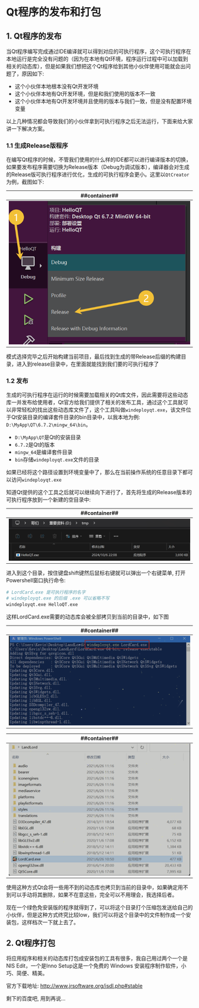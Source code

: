 # Qt程序的发布和打包
## 1. Qt程序的发布

当Qt程序编写完成通过IDE编译就可以得到对应的可执行程序，这个可执行程序在本地运行是完全没有问题的（因为在本地有Qt环境，程序运行过程中可以加载到相关的动态库），但是如果我们想把这个Qt程序给到其他小伙伴使用可能就会出问题了，原因如下:

- 这个小伙伴本地根本没有Qt开发环境
- 这个小伙伴本地有Qt开发环境，但是和我们使用的版本不一致
- 这个小伙伴本地有Qt开发环境并且使用的版本与我们一致，但是没有配置环境变量

以上几种情况都会导致我们的小伙伴拿到可执行程序之后无法运行，下面来给大家讲一下解决方案。

### 1.1 生成Release版程序
在编写Qt程序的时候，不管我们使用的什么样的IDE都可以进行编译版本的切换，如果要发布程序需要切换为Release版本（Debug为调试版本），编译器会对生成的Release版可执行程序进行优化，生成的可执行程序会更小。这里以`QtCreator`为例，截图如下:

| ##container## |
|:--:|
|![Clip_2024-10-06_22-03-26.png ##w400##](./Clip_2024-10-06_22-03-26.png)|

模式选择完毕之后开始构建当前项目，最后找到生成的带Release后缀的构建目录，进入到release目录中，在里面就能找到我们要的可执行程序了

### 1.2 发布
生成的可执行程序在运行的时候需要加载相关的Qt库文件，因此需要将这些动态库一并发布给使用者，Qt官方给我们提供了相关的发布工具，通过这个工具就可以非常轻松的找出这些动态库文件了，这个工具叫做`windeployqt.exe`，该文件位于Qt安装目录的编译套件目录的bin目录中，以我本地为例: `D:\MyApp\QT\6.7.2\mingw_64\bin`。

- `D:\MyApp\QT`是Qt的安装目录
- `6.7.2`是Qt的版本
- `mingw_64`是编译套件目录
- `bin`存储`windeployqt.exe`文件的目录

如果已经将这个路径设置到环境变量中了，那么在当前操作系统的任意目录下都可以访问`windeployqt.exe`

知道Qt提供的这个工具之后就可以继续向下进行了，首先将生成的Release版本的可执行程序放到一个新建的空目录中:

| ##container## |
|:--:|
|![Clip_2024-10-06_22-09-44.png ##w600##](./Clip_2024-10-06_22-09-44.png)|

进入到这个目录，按住键盘shift键然后鼠标右键就可以弹出一个右键菜单, 打开Powershell窗口执行命令:

```sh
# LordCard.exe 是可执行程序的名字
# windeployqt.exe 的后缀 .exe 可以省略不写
windeployqt.exe HelloQT.exe
```

这样LordCard.exe需要的动态库会被全部拷贝到当前的目录中，如下图

| ##container## |
|:--:|
|![Clip_2024-10-06_22-11-19.png ##w600##](./Clip_2024-10-06_22-11-19.png)|

| ##container## |
|:--:|
|![Clip_2024-10-06_22-11-29.png ##w600##](./Clip_2024-10-06_22-11-29.png)|

使用这种方式Qt会将一些用不到的动态库也拷贝到当前的目录中，如果确定用不到可以手动将其删除，如果不在意这些，完全可以不用理会，我选择后者。

现在一个绿色免安装版的程序就得到了，可以将这个目录打个压缩包发送给自己的小伙伴，但是这种方式终究比较low，我们可以将这个目录中的文件制作成一个安装包，这样档次一下就上去了。

## 2. Qt程序打包
将应用程序和相关的动态库打包成安装包的工具有很多，我自己用过两个一个是NIS Edit，一个是Inno Setup这是一个免费的 Windows 安装程序制作软件，小巧、简便、精美。

官方下载地址: http://www.jrsoftware.org/isdl.php#stable

剩下的百度吧, 用到再说...